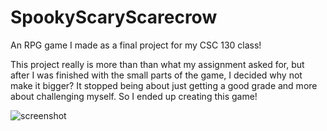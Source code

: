SpookyScaryScarecrow
====================

An RPG game I made as a final project for my CSC 130 class!

This project really is more than than what my assignment asked for, but after I was finished with the small parts of the game, I decided why not make it bigger? It stopped being about just getting a good grade and more about challenging myself. So I ended up creating this game! 

![screenshot](http://i.imgur.com/AlRd3qn.png)
